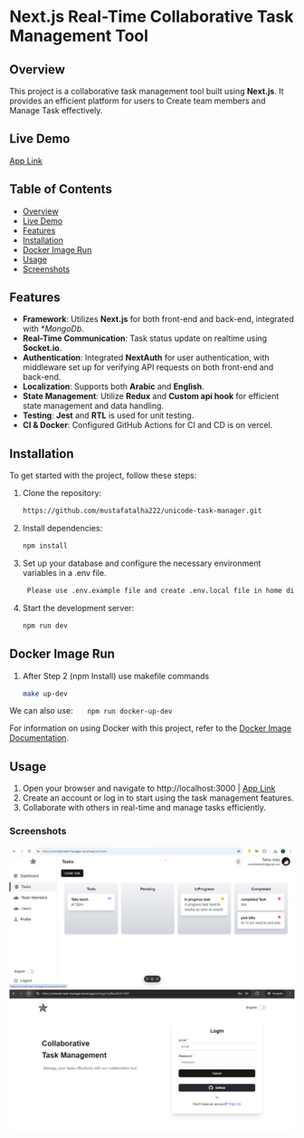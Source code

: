 # Next.js Real-Time Collaborative Task Management Tool

## Overview

This project is a collaborative task management tool built using **Next.js**. It provides an efficient platform for users to Create team members and Manage Task effectively.

## Live Demo

[App Link](https://unicode-task-manager.vercel.app/)

## Table of Contents

- [Overview](#overview)
- [Live Demo](#live-demo)
- [Features](#features)
- [Installation](#installation)
- [Docker Image Run](#docker-image-run)
- [Usage](#usage)
- [Screenshots](#screenshots)

## Features

- **Framework**: Utilizes **Next.js** for both front-end and back-end, integrated with \*_MongoDb_.
- **Real-Time Communication**: Task status update on realtime using **Socket.io**.
- **Authentication**: Integrated **NextAuth** for user authentication, with middleware set up for verifying API requests on both front-end and back-end.
- **Localization**: Supports both **Arabic** and **English**.
- **State Management**: Utilize **Redux** and **Custom api hook** for efficient state management and data handling.
- **Testing**: **Jest** and **RTL** is used for unit testing.
- **CI & Docker**: Configured GitHub Actions for CI and CD is on vercel.

## Installation

To get started with the project, follow these steps:

1. Clone the repository:

   ```bash
   https://github.com/mustafatalha222/unicode-task-manager.git
   ```

2. Install dependencies:
   ```bash
   npm install
   ```
3. Set up your database and configure the necessary environment variables in a .env file.

   ```bash
    Please use .env.example file and create .env.local file in home directory

   ```

4. Start the development server:

   ```bash
   npm run dev


   ```

## Docker Image Run

1. After Step 2 (npm Install) use makefile commands
   ```bash
   make up-dev
   ```

We can also use:
`    npm run docker-up-dev
   `

For information on using Docker with this project, refer to the [Docker Image Documentation](https://link-to-your-docker-image.com).

## Usage

1. Open your browser and navigate to http://localhost:3000 | [App Link](https://unicode-task-manager.vercel.app/)
2. Create an account or log in to start using the task management features.
3. Collaborate with others in real-time and manage tasks efficiently.

### Screenshots

![Tasks Page](./screenshots/Tasks.png)
![Login Page](./screenshots/Login.png)
